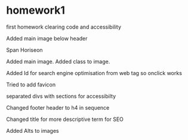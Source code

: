 # homework1
first homework clearing code and accessibility

Added main image below header

Span Horiseon

Added main image.  Added class to image.

Added Id for search engine optimisation from web tag so onclick works

Tried to add favicon

separated divs with sections for accessibilty

Changed footer header to h4 in sequence

Changed title for more descriptive term for SEO

Added Alts to images